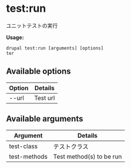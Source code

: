 # test:run
ユニットテストの実行

**Usage:**
```
drupal test:run [arguments] [options]
ter
```

## Available options
Option | Details
-------|-------------
--url | Test url

## Available arguments
Argument | Details
---------|-------------
test-class | テストクラス
test-methods | Test method(s) to be run
